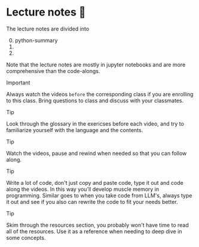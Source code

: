 # Lecture notes :book:

The lecture notes are divided into 

0. python-summary
1. 
2. 

Note that the lecture notes are mostly in jupyter notebooks and are more comprehensive than the code-alongs. 

> [!IMPORTANT]
> Always watch the videos `before` the corresponding class if you are enrolling to this class. Bring questions to class and discuss with your classmates. 

> [!TIP]
> Look through the glossary in the exericses before each video, and try to familiarize yourself with the language and the contents. 

> [!TIP]
> Watch the videos, pause and rewind when needed so that you can follow along. 

> [!TIP]
> Write a lot of code, don't just copy and paste code, type it out and code along the videos. In this way you'll develop muscle memory in programming. Similar goes to when you take code from LLM's, always type it out and see if you also can rewrite the code to fit your needs better.

> [!TIP]
> Skim through the resources section, you probably won't have time to read all of the resources. Use it as a reference when needing to deep dive in some concepts.

